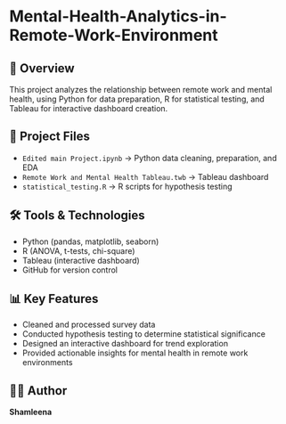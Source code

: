 # Mental-Health-Analytics-in-Remote-Work-Environment

## 📌 Overview
This project analyzes the relationship between remote work and mental health, using Python for data preparation, R for statistical testing, and Tableau for interactive dashboard creation.

## 📂 Project Files
- `Edited main Project.ipynb` → Python data cleaning, preparation, and EDA
- `Remote Work and Mental Health Tableau.twb` → Tableau dashboard
- `statistical_testing.R` → R scripts for hypothesis testing

## 🛠 Tools & Technologies
- Python (pandas, matplotlib, seaborn)
- R (ANOVA, t-tests, chi-square)
- Tableau (interactive dashboard)
- GitHub for version control

## 📊 Key Features
- Cleaned and processed survey data
- Conducted hypothesis testing to determine statistical significance
- Designed an interactive dashboard for trend exploration
- Provided actionable insights for mental health in remote work environments

## 🧑‍💻 Author
**Shamleena**
